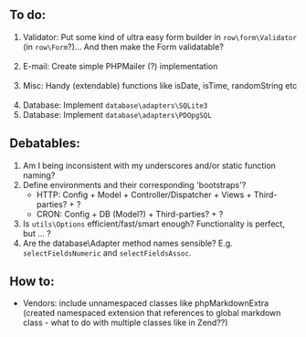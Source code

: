 
To do:
------

1. Validator: Put some kind of ultra easy form builder in `row\form\Validator` (in `row\Form`?)... And then make the Form validatable?<br><br>
2. E-mail: Create simple PHPMailer (?) implementation<br><br>
4. Misc: Handy (extendable) functions like isDate, isTime, randomString etc<br><br>
8. Database: Implement `database\adapters\SQLite3`
8. Database: Implement `database\adapters\PDOpgSQL`


Debatables:
-----------

1. Am I being inconsistent with my underscores and/or static function naming?
1. Define environments and their corresponding 'bootstraps'?
    - HTTP: Config + Model + Controller/Dispatcher + Views + Third-parties? + ?
    - CRON: Config + DB (Model?) + Third-parties? + ?
3. Is `utils\Options` efficient/fast/smart enough? Functionality is perfect, but ... ?
4. Are the database\Adapter method names sensible? E.g. `selectFieldsNumeric` and `selectFieldsAssoc`.


How to:
-------

* Vendors: include unnamespaced classes like phpMarkdownExtra (created namespaced extension that references to global markdown class - what to do with multiple classes like in Zend??)

